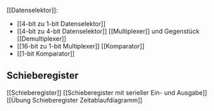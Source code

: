 [[Datenselektor]]:
- [[4-bit zu 1-bit Datenselektor]]
- [[4-bit zu 4-bit Datenselektor]]
[[Multiplexer]] und Gegenstück [[Demultiplexer]]
- [[16-bit zu 1-bit Multiplexer]]
[[Komparator]]
- [[1-bit Komparator]]


## Schieberegister
[[Schieberegister]]
[[Schieberegister mit serieller Ein- und Ausgabe]]
[[Übung Schieberegister Zeitablaufdiagramm]]